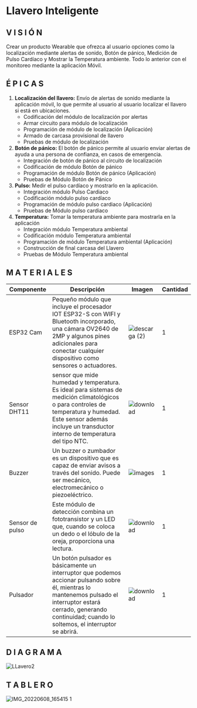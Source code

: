 # Llavero Inteligente

## V I S I Ó N 
Crear un producto Wearable que ofrezca al usuario opciones como la localización mediante alertas de sonido, Botón de pánico, Medición de Pulso Cardíaco y Mostrar la Temperatura ambiente. Todo lo anterior con el monitoreo mediante la aplicación Móvil.


## É P I C A S

1. **Localización del llavero:** Envío de alertas de sonido mediante la aplicación móvil, lo que permite al usuario al usuario localizar el llavero si está en ubicaciones.
    - Codificación del módulo de localización por alertas
    - Armar circuito para módulo de localización
    - Programación de módulo de localización (Aplicación)
    - Armado de carcasa provisional de llavero
    - Pruebas de módulo de localización
2. **Botón de pánico:** El botón de pánico permite al usuario enviar alertas de ayuda a una persona de confianza, en casos de emergencia.
    - Integración de botón de pánico al circuito de localización
    - Codificación de módulo Botón de pánico
    - Programación de módulo Botón de pánico (Aplicación)
    - Pruebas de Módulo Botón de Pánico
3. **Pulso:** Medir el pulso cardíaco y mostrarlo en la aplicación.
    - Integración módulo Pulso Cardiaco
    - Codificación módulo pulso cardíaco
    - Programación de módulo pulso cardiaco (Aplicación)
    - Pruebas de Módulo pulso cardiaco
4. **Temperatura:** Tomar la temperatura ambiente para mostrarla en la aplicación 
    - Integración módulo Temperatura ambiental
    - Codificación módulo Temperatura ambiental
    - Programación de módulo Temperatura ambiental (Aplicación)
    - Construcción de final carcasa del Llavero
    - Pruebas de Módulo Temperatura ambiental


## M A T E R I A L E S 

| Componente | Descripción | Imagen | Cantidad |
| --- | --- | --- | --- |
| ESP32 Cam| Pequeño módulo que incluye el procesador IOT ESP32-S con WIFI y Bluetooth incorporado, una cámara OV2640 de 2MP y algunos pines adicionales para conectar cualquier dispositivo como sensores o actuadores.|![descarga (2)](https://user-images.githubusercontent.com/72764702/173450333-8f7f206c-6882-4c1a-9f74-1b39394adc5a.jpg) | 1|
| Sensor DHT11 | sensor que mide humedad y temperatura. Es ideal para sistemas de medición climatológicos o para controles de temperatura y humedad. Este sensor además incluye un transductor interno de temperatura del tipo NTC. |![download](https://user-images.githubusercontent.com/72764702/173450465-1c0f6742-a695-41de-90b3-51ab577a5671.jpg) | 1|
| Buzzer | Un buzzer o zumbador es un dispositivo que es capaz de enviar avisos a través del sonido. Puede ser mecánico, electromecánico o piezoeléctrico. |![images](https://user-images.githubusercontent.com/72764702/173450570-0863472a-7034-449e-bc82-0ac7a63fb323.jpg) | 1 |
| Sensor de pulso | Este módulo de detección combina un fototransistor y un LED que, cuando se coloca un dedo o el lóbulo de la oreja, proporciona una lectura. |![download](https://user-images.githubusercontent.com/72764702/173450779-7e753fac-a0cc-45da-8efc-7d97714dbcf3.jpg) | 1 |
| Pulsador | Un botón pulsador es básicamente un interruptor que podemos accionar pulsando sobre él, mientras lo mantenemos pulsado el interruptor estará cerrado, generando continuidad; cuando lo soltemos, el interruptor se abrirá. | ![download](https://user-images.githubusercontent.com/72764702/173450937-94501c69-f639-4264-8257-49dc8c230aa8.jpg) | 1 |


## D I A G R A M A 

![LLavero2](https://user-images.githubusercontent.com/72764702/173451280-c2bd8f5d-6f68-4daf-ac40-0c2453e34811.png)

## T A B L E R O

![IMG_20220608_165415 1](https://user-images.githubusercontent.com/72764702/173451954-607272b4-cee6-4432-9c51-effce2f5281c.jpg)
